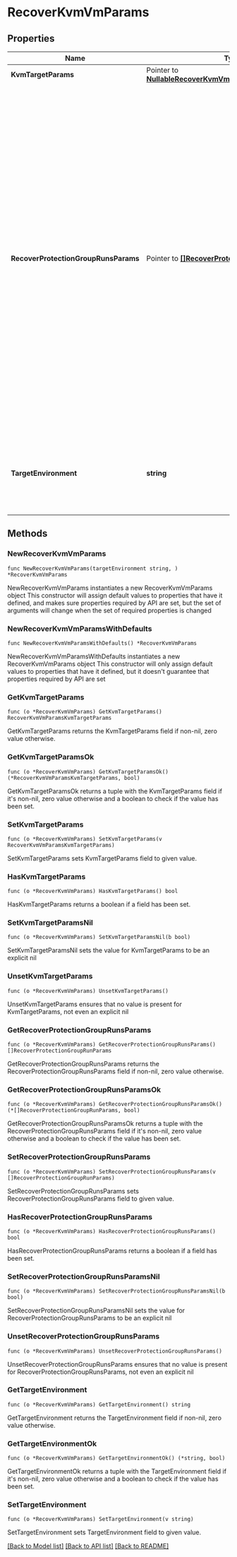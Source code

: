 # RecoverKvmVmParams

## Properties

Name | Type | Description | Notes
------------ | ------------- | ------------- | -------------
**KvmTargetParams** | Pointer to [**NullableRecoverKvmVmParamsKvmTargetParams**](RecoverKvmVmParamsKvmTargetParams.md) |  | [optional] 
**RecoverProtectionGroupRunsParams** | Pointer to [**[]RecoverProtectionGroupRunParams**](RecoverProtectionGroupRunParams.md) | Specifies the Protection Group Runs params to recover. All the VM&#39;s that are successfully backed up by specified Runs will be recovered. This can be specified along with individual snapshots of VMs. User has to make sure that specified Object snapshots and Protection Group Runs should not have any intersection. For example, user cannot specify multiple Runs which has same Object or an Object snapshot and a Run which has same Object&#39;s snapshot. | [optional] 
**TargetEnvironment** | **string** | Specifies the environment of the recovery target. The corresponding params below must be filled out. | 

## Methods

### NewRecoverKvmVmParams

`func NewRecoverKvmVmParams(targetEnvironment string, ) *RecoverKvmVmParams`

NewRecoverKvmVmParams instantiates a new RecoverKvmVmParams object
This constructor will assign default values to properties that have it defined,
and makes sure properties required by API are set, but the set of arguments
will change when the set of required properties is changed

### NewRecoverKvmVmParamsWithDefaults

`func NewRecoverKvmVmParamsWithDefaults() *RecoverKvmVmParams`

NewRecoverKvmVmParamsWithDefaults instantiates a new RecoverKvmVmParams object
This constructor will only assign default values to properties that have it defined,
but it doesn't guarantee that properties required by API are set

### GetKvmTargetParams

`func (o *RecoverKvmVmParams) GetKvmTargetParams() RecoverKvmVmParamsKvmTargetParams`

GetKvmTargetParams returns the KvmTargetParams field if non-nil, zero value otherwise.

### GetKvmTargetParamsOk

`func (o *RecoverKvmVmParams) GetKvmTargetParamsOk() (*RecoverKvmVmParamsKvmTargetParams, bool)`

GetKvmTargetParamsOk returns a tuple with the KvmTargetParams field if it's non-nil, zero value otherwise
and a boolean to check if the value has been set.

### SetKvmTargetParams

`func (o *RecoverKvmVmParams) SetKvmTargetParams(v RecoverKvmVmParamsKvmTargetParams)`

SetKvmTargetParams sets KvmTargetParams field to given value.

### HasKvmTargetParams

`func (o *RecoverKvmVmParams) HasKvmTargetParams() bool`

HasKvmTargetParams returns a boolean if a field has been set.

### SetKvmTargetParamsNil

`func (o *RecoverKvmVmParams) SetKvmTargetParamsNil(b bool)`

 SetKvmTargetParamsNil sets the value for KvmTargetParams to be an explicit nil

### UnsetKvmTargetParams
`func (o *RecoverKvmVmParams) UnsetKvmTargetParams()`

UnsetKvmTargetParams ensures that no value is present for KvmTargetParams, not even an explicit nil
### GetRecoverProtectionGroupRunsParams

`func (o *RecoverKvmVmParams) GetRecoverProtectionGroupRunsParams() []RecoverProtectionGroupRunParams`

GetRecoverProtectionGroupRunsParams returns the RecoverProtectionGroupRunsParams field if non-nil, zero value otherwise.

### GetRecoverProtectionGroupRunsParamsOk

`func (o *RecoverKvmVmParams) GetRecoverProtectionGroupRunsParamsOk() (*[]RecoverProtectionGroupRunParams, bool)`

GetRecoverProtectionGroupRunsParamsOk returns a tuple with the RecoverProtectionGroupRunsParams field if it's non-nil, zero value otherwise
and a boolean to check if the value has been set.

### SetRecoverProtectionGroupRunsParams

`func (o *RecoverKvmVmParams) SetRecoverProtectionGroupRunsParams(v []RecoverProtectionGroupRunParams)`

SetRecoverProtectionGroupRunsParams sets RecoverProtectionGroupRunsParams field to given value.

### HasRecoverProtectionGroupRunsParams

`func (o *RecoverKvmVmParams) HasRecoverProtectionGroupRunsParams() bool`

HasRecoverProtectionGroupRunsParams returns a boolean if a field has been set.

### SetRecoverProtectionGroupRunsParamsNil

`func (o *RecoverKvmVmParams) SetRecoverProtectionGroupRunsParamsNil(b bool)`

 SetRecoverProtectionGroupRunsParamsNil sets the value for RecoverProtectionGroupRunsParams to be an explicit nil

### UnsetRecoverProtectionGroupRunsParams
`func (o *RecoverKvmVmParams) UnsetRecoverProtectionGroupRunsParams()`

UnsetRecoverProtectionGroupRunsParams ensures that no value is present for RecoverProtectionGroupRunsParams, not even an explicit nil
### GetTargetEnvironment

`func (o *RecoverKvmVmParams) GetTargetEnvironment() string`

GetTargetEnvironment returns the TargetEnvironment field if non-nil, zero value otherwise.

### GetTargetEnvironmentOk

`func (o *RecoverKvmVmParams) GetTargetEnvironmentOk() (*string, bool)`

GetTargetEnvironmentOk returns a tuple with the TargetEnvironment field if it's non-nil, zero value otherwise
and a boolean to check if the value has been set.

### SetTargetEnvironment

`func (o *RecoverKvmVmParams) SetTargetEnvironment(v string)`

SetTargetEnvironment sets TargetEnvironment field to given value.



[[Back to Model list]](../README.md#documentation-for-models) [[Back to API list]](../README.md#documentation-for-api-endpoints) [[Back to README]](../README.md)


